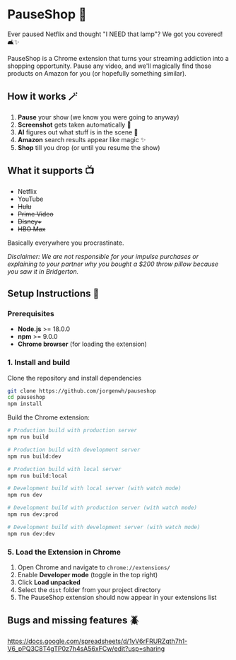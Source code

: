 # PauseShop 🛒

Ever paused Netflix and thought "I NEED that lamp"? We got you covered! 🛋️✨

PauseShop is a Chrome extension that turns your streaming addiction into a shopping opportunity. Pause any video, and we'll magically find those products on Amazon for you (or hopefully something similar).

## How it works 🪄

1. **Pause** your show (we know you were going to anyway)
2. **Screenshot** gets taken automatically 📸
3. **AI** figures out what stuff is in the scene 🤖
4. **Amazon** search results appear like magic ✨
5. **Shop** till you drop (or until you resume the show)

## What it supports 📺

- Netflix
- YouTube
- ~~Hulu~~
- ~~Prime Video~~
- ~~Disney+~~
- ~~HBO Max~~

Basically everywhere you procrastinate.

_Disclaimer: We are not responsible for your impulse purchases or explaining to your partner why you bought a $200 throw pillow because you saw it in Bridgerton._

## Setup Instructions 🚀

### Prerequisites

- **Node.js** >= 18.0.0
- **npm** >= 9.0.0
- **Chrome browser** (for loading the extension)

### 1. Install and build

Clone the repository and install dependencies

```bash
git clone https://github.com/jorgenwh/pauseshop
cd pauseshop
npm install
```

Build the Chrome extension:

```bash
# Production build with production server
npm run build

# Production build with development server
npm run build:dev

# Production build with local server
npm run build:local

# Development build with local server (with watch mode)
npm run dev

# Development build with production server (with watch mode)
npm run dev:prod

# Development build with development server (with watch mode)
npm run dev:dev
```

### 5. Load the Extension in Chrome

1. Open Chrome and navigate to `chrome://extensions/`
2. Enable **Developer mode** (toggle in the top right)
3. Click **Load unpacked**
4. Select the `dist` folder from your project directory
5. The PauseShop extension should now appear in your extensions list

## Bugs and missing features 🪲

https://docs.google.com/spreadsheets/d/1yV6rFRURZqth7h1-V6_pPQ3C8T4gTP0z7h4sA56xFCw/edit?usp=sharing
